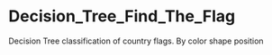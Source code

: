 # Decision_Tree_Find_The_Flag
 Decision Tree classification of country flags. By color shape position
